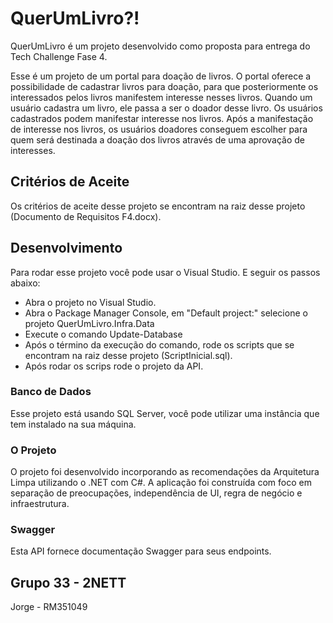 # QuerUmLivro?!

QuerUmLivro é um projeto desenvolvido como proposta para entrega do Tech Challenge Fase 4.

Esse é um projeto de um portal para doação de livros.
O portal oferece a possibilidade de cadastrar livros para doação, para que posteriormente os interessados pelos livros manifestem interesse nesses livros. 
Quando um usuário cadastra um livro, ele passa a ser o doador desse livro.
Os usuários cadastrados podem manifestar interesse nos livros. Após a manifestação de interesse nos livros, os usuários doadores conseguem escolher para quem será destinada a doação dos livros através de uma aprovação de interesses.


## Critérios de Aceite

Os critérios de aceite desse projeto se encontram na raiz desse projeto (Documento de Requisitos F4.docx).

## Desenvolvimento 

Para rodar esse projeto você pode usar o Visual Studio. E seguir os passos abaixo:

* Abra o projeto no Visual Studio.
* Abra o Package Manager Console, em "Default project:" selecione o projeto QuerUmLivro.Infra.Data
* Execute o comando Update-Database
* Após o término da execução do comando, rode os scripts que se encontram na raiz desse projeto (ScriptInicial.sql). 
* Após rodar os scrips rode o projeto da API.

### Banco de Dados

Esse projeto está usando SQL Server, você pode utilizar uma instância que tem instalado na sua máquina.

### O Projeto

O projeto foi desenvolvido incorporando as recomendações da Arquitetura Limpa utilizando o .NET com C#. 
A aplicação foi construída com foco em separação de preocupações, independência de UI, regra de negócio e infraestrutura. 

### Swagger

Esta API fornece documentação Swagger para seus endpoints.

## Grupo 33 - 2NETT
Jorge - RM351049
